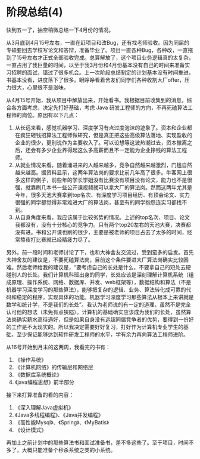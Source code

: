 # 阶段总结(4)


快到五一了，抽空稍微总结一下4月份的情况。

从3月底到4月15号左右，一直在赶项目和改Bug，还有找老师验收。因为同届的专硕要回去学校写论文和答辩，准备毕业了。项目一直各种Bug，各种改，一直拖到了15号左右才正式全部验收完成。总算解放了，这个项目业务逻辑真的太复杂，一直占用了我巨量的时间，以至于我3月份和4月份基本没有自己的时间来准备实习招聘的面试，错过了很多机会。上一次阶段总结制定的计划基本没有时间推进，书基本没看，进度落下了很多。眼睁睁看着舍友们同学们各种收割大厂offer，压力很大，心里很不是滋味。

从4月15号开始，我从项目中解放出来，开始看书。我根据目前收集到的消息，综合各方面考虑，决定先打好基础，考虑 Java 研发工程师的方向，不再死磕算法工程师的岗位。原因有以下几点：

 1. 从长远来看，感觉机器学习、深度学习有点过度泡沫的迹象了。资本和企业都在疯狂砸钱招算法工程师做研究，但是真正把这些高级算法落地、实现盈收的企业的很少，更别说作为主要收入了。可以设想等这波热潮过去，资本撤离之后，还会有多少企业养得起这么多高薪而且不一定能为企业挣钱的算法工程师。
 2. 从就业情况来看，随着涌进来的人越来越多，竞争自然越来越激烈，门槛自然越来越高。据资料显示，这两年算法岗的要求比前几年高了很多。牛客网上很多这样的例子，前些年的学长学姐没有比赛没有项目没有论文，能力也不是很强，就靠刷几本书一些公开课视频就可以拿大厂的算法岗。然而这两年尤其是今年，很多天池大赛拿到top名次、有深度学习项目经历、有顶会论文、实力很强的同学都觉得非常难进大厂的算法岗，甚至有的同学抱怨连实习都找不到。
 3. 从自身角度来看，我应该属于比较劣势的情况。上述的top名次、项目、论文我都没有，没有十分核心的竞争力。只有两个top20左右的天池大赛，决赛都没有进。书和公开课也刷的很少，主要是被老师的项目占去了太多的时间，经常熬夜打比赛就已经精疲力尽了。

另外，前一段时间和老师讨论了下，也和大神舍友交流过，受到蛮多的启发。首先大神舍友的建议是，不要死磕算法岗，目前这个条件要进大厂算法岗确实比较困难。然后老师给我的建议是，“要考虑自己的长处是什么，不要拿自己的短处去硬碰别人的长处。我们计算机科班出身的同学，长处应该是深刻理解计算机系统（组成原理、操作系统、网络、数据库、并发、web框架等），数据结构和算法（不是机器学习深度学习的那些算法），能够把复杂的逻辑、业务、算法转化成可靠的代码和稳定的程序，实现具体的功能。机器学习深度学习那些算法从根本上来讲就是数学和统计学，不是我们的长处”。我认为老师说的有一定的道理，虽然不是完全认可他的想法（未免有点狭隘）。计算机的基础确实应该成为我们的长处，虽然算法岗确实薪水高待遇好，但是如果自身没有远超同届竞争者的优势，要得到一份好的工作是不太现实的。所以我决定需要好好复习，打好作为计算机专业学生的基础，至少保证能够达到软件研发工程师的水平，学有余力再向算法工程师进阶。

从16号开始到月末的这两周，我看完的书有：

 1. 《操作系统》
 2. 《计算机网络》的传输层和网络层
 3. 《数据库系统概论》
 4. 《java编程思想》前半部分
 
接下来打算准备的看的内容：
 
 1. 《深入理解Java虚拟机》
 2. 《Java多线程编程》、《Java并发编程》
 3. 《高性能Mysql》、《Spring》、《MyBatis》
 4. 《设计模式》
 
再加上之前计划中的那些算法书和面试准备书，差不多这些了。至于项目，时间不多了，大概只能准备个秒杀系统之类的小系统。

